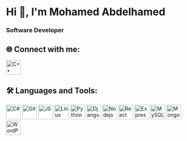 # Hi 👋, I'm Mohamed Abdelhamed 
### Software Developer

<!--![Profile views](https://komarev.com/ghpvc/?username=kordy21&label=Profile%20views&color=0e75b6&style=flat) -->

## 🌐 Connect with me:
<!-- [![LinkedIn](https://img.shields.io/badge/LinkedIn-blue?style=flat&logo=linkedin)]([https://linkedin.com/in/YourProfile](https://www.linkedin.com/in/mohamed-abdelhamed-9a756320a/)) -->
<a href="https://www.linkedin.com/in/mohamed-abdelhamed-9a756320a/">
  <img src="https://raw.githubusercontent.com/rahuldkjain/github-profile-readme-generator/master/src/images/icons/Social/linked-in-alt.svg" alt="C++" width="40" height="40"/>
<a/>

## 🛠️ Languages and Tools:
<p align="left"> 
  <img src="https://cdn.jsdelivr.net/gh/devicons/devicon/icons/csharp/csharp-original.svg" alt="C#" width="40" height="40"/> 
  <img src="https://cdn.jsdelivr.net/gh/devicons/devicon/icons/git/git-original.svg" alt="Git" width="40" height="40"/> 
  <img src="https://cdn.jsdelivr.net/gh/devicons/devicon/icons/javascript/javascript-original.svg" alt="JS" width="40" height="40"/> 
  <img src="https://cdn.jsdelivr.net/gh/devicons/devicon/icons/linux/linux-original.svg" alt="Linux" width="40" height="40"/> 
  <img src="https://cdn.jsdelivr.net/gh/devicons/devicon/icons/python/python-original.svg" alt="Python" width="40" height="40"/> 
  <img src="https://cdn.jsdelivr.net/gh/devicons/devicon/icons/django/django-plain.svg" alt="Django" width="40" height="40"/> 
  <img src="https://cdn.jsdelivr.net/gh/devicons/devicon/icons/nodejs/nodejs-original.svg" alt="Nodejs" width="40" height="40"/> 
  <img src="https://cdn.jsdelivr.net/gh/devicons/devicon/icons/react/react-original.svg" alt="React" width="40" height="40"/> 
  <img src="https://cdn.jsdelivr.net/gh/devicons/devicon/icons/express/express-original.svg" alt="Express js" width="40" height="40"/> 
  <img src="https://cdn.jsdelivr.net/gh/devicons/devicon/icons/mysql/mysql-original.svg" alt="MySQL" width="40" height="40"/> 
  <img src="https://cdn.jsdelivr.net/gh/devicons/devicon/icons/mongodb/mongodb-original.svg" alt="MongoDB" width="40" height="40"/> 
  <img src="https://cdn.jsdelivr.net/gh/devicons/devicon/icons/wordpress/wordpress-original.svg" alt="WordPress" width="40" height="40"/> 
</p>
